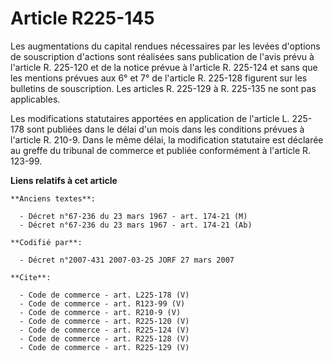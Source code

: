 # Article R225-145

Les augmentations du capital rendues nécessaires par les levées d'options de souscription d'actions sont réalisées sans
publication de l'avis prévu à l'article R. 225-120 et de la notice prévue à l'article R. 225-124 et sans que les mentions
prévues aux 6° et 7° de l'article R. 225-128 figurent sur les bulletins de souscription. Les articles R. 225-129 à R. 225-135
ne sont pas applicables. 

Les modifications statutaires apportées en application de l'article L. 225-178 sont publiées dans le délai d'un mois dans les
conditions prévues à l'article R. 210-9. Dans le même délai, la modification statutaire est déclarée au greffe du tribunal de
commerce et publiée conformément à l'article R. 123-99.

**Liens relatifs à cet article**

	**Anciens textes**:

	  - Décret n°67-236 du 23 mars 1967 - art. 174-21 (M)
	  - Décret n°67-236 du 23 mars 1967 - art. 174-21 (Ab)

	**Codifié par**:

	  - Décret n°2007-431 2007-03-25 JORF 27 mars 2007

	**Cite**:

	  - Code de commerce - art. L225-178 (V)
	  - Code de commerce - art. R123-99 (V)
	  - Code de commerce - art. R210-9 (V)
	  - Code de commerce - art. R225-120 (V)
	  - Code de commerce - art. R225-124 (V)
	  - Code de commerce - art. R225-128 (V)
	  - Code de commerce - art. R225-129 (V)
